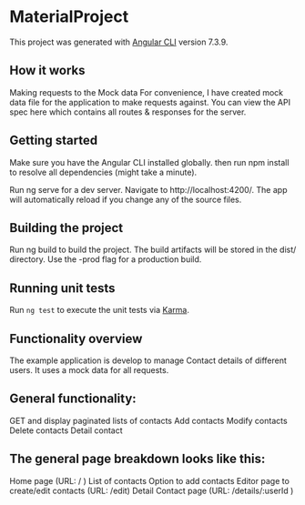 # MaterialProject

This project was generated with [Angular CLI](https://github.com/angular/angular-cli) version 7.3.9.

## How it works
Making requests to the Mock data
For convenience, I have created mock data file for the application to make requests against. You can view the API spec here which contains all routes & responses for the server.

## Getting started
Make sure you have the Angular CLI installed globally. then run npm install to resolve all dependencies (might take a minute).

Run ng serve for a dev server. Navigate to http://localhost:4200/. The app will automatically reload if you change any of the source files.

## Building the project
Run ng build to build the project. The build artifacts will be stored in the dist/ directory. Use the -prod flag for a production build.

## Running unit tests
Run `ng test` to execute the unit tests via [Karma](https://karma-runner.github.io).

## Functionality overview
The example application is develop to manage Contact details of different users. It uses a mock data for all requests.

## General functionality:

GET and display paginated lists of contacts
Add contacts
Modify contacts
Delete contacts
Detail contact

## The general page breakdown looks like this:

Home page (URL: / )
List of contacts
Option to add contacts
Editor page to create/edit contacts (URL: /edit)
Detail Contact page (URL: /details/:userId )